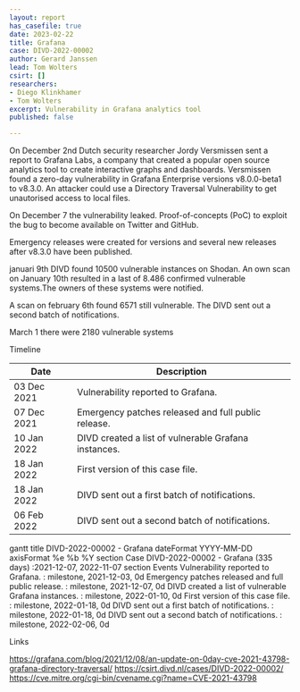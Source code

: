 ```yaml
---
layout: report
has_casefile: true
date: 2023-02-22
title: Grafana
case: DIVD-2022-00002
author: Gerard Janssen
lead: Tom Wolters
csirt: []
researchers:
- Diego Klinkhamer
- Tom Wolters
excerpt: Vulnerability in Grafana analytics tool
published: false

---
```

On December 2nd Dutch security researcher Jordy Versmissen sent a report to Grafana Labs, a company that created a popular open source analytics tool to create interactive graphs and dashboards. Versmissen found a zero-day vulnerability in Grafana Enterprise versions v8.0.0-beta1 to v8.3.0. An attacker could use a Directory Traversal Vulnerability to get unautorised access to local files.

On December 7 the vulnerability leaked. Proof-of-concepts (PoC) to exploit the bug to become available on Twitter and GitHub.

Emergency releases were created for versions and several new releases after v8.3.0 have been published.

januari 9th DIVD found 10500 vulnerable instances on Shodan. An own scan on January 10th resulted in a last of 8.486 confirmed vulnerable systems.The owners of these systems were notified. 

A scan on february 6th found 6571 still vulnerable. The DIVD sent out a second batch of notifications.

March 1 there were 2180 vulnerable systems

Timeline

| Date | Description |
| --- | --- |
| 03 Dec 2021 | Vulnerability reported to Grafana. |
| 07 Dec 2021 | Emergency patches released and full public release. |
| 10 Jan 2022 | DIVD created a list of vulnerable Grafana instances. |
| 18 Jan 2022 | First version of this case file. |
| 18 Jan 2022 | DIVD sent out a first batch of notifications. |
| 06 Feb 2022 | DIVD sent out a second batch of notifications. |

<div class="mermaid">
gantt
title DIVD-2022-00002 - Grafana
dateFormat  YYYY-MM-DD
axisFormat  %e %b %Y
section Case
DIVD-2022-00002 - Grafana (335 days)            :2021-12-07, 2022-11-07
section Events
Vulnerability reported to Grafana. :  milestone, 2021-12-03, 0d
Emergency patches released and full public release. :  milestone, 2021-12-07, 0d
DIVD created a list of vulnerable Grafana instances. :  milestone, 2022-01-10, 0d
First version of this case file. :  milestone, 2022-01-18, 0d
DIVD sent out a first batch of notifications. :  milestone, 2022-01-18, 0d
DIVD sent out a second batch of notifications. :  milestone, 2022-02-06, 0d
</div>

Links

https://grafana.com/blog/2021/12/08/an-update-on-0day-cve-2021-43798-grafana-directory-traversal/
https://csirt.divd.nl/cases/DIVD-2022-00002/
https://cve.mitre.org/cgi-bin/cvename.cgi?name=CVE-2021-43798